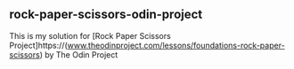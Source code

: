 ## rock-paper-scissors-odin-project

This is my solution for [Rock Paper Scissors Project]https://(www.theodinproject.com/lessons/foundations-rock-paper-scissors) by The Odin Project